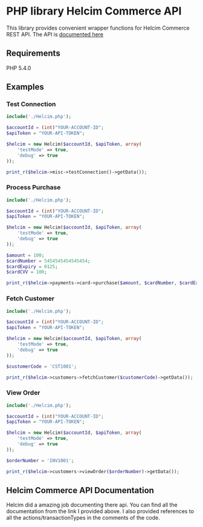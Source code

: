 PHP library Helcim Commerce API
=============
This library provides convenient wrapper functions for Helcim Commerce REST API. The API is [documented here](https://www.helcim.com/support/article/625-helcim-commerce-api-api-overview/)

Requirements
--------
PHP 5.4.0

Examples
--------

### Test Connection
```php
include('./Helcim.php');

$accountId = (int)"YOUR-ACCOUNT-ID";
$apiToken = "YOUR-API-TOKEN";

$helcim = new Helcim($accountId, $apiToken, array(
    'testMode' => true,
    'debug' => true
));

print_r($helcim->misc->testConnection()->getData());
```

### Process Purchase
```php
include('./Helcim.php');

$accountId = (int)"YOUR-ACCOUNT-ID";
$apiToken = "YOUR-API-TOKEN";

$helcim = new Helcim($accountId, $apiToken, array(
    'testMode' => true,
    'debug' => true
));

$amount = 100;
$cardNumber = 5454545454545454;
$cardExpiry = 0125;
$cardCVV = 100;

print_r($helcim->payments->card->purchase($amount, $cardNumber, $cardExpiry, $cardCVV)->getData());
```

### Fetch Customer
```php
include('./Helcim.php');

$accountId = (int)"YOUR-ACCOUNT-ID";
$apiToken = "YOUR-API-TOKEN";

$helcim = new Helcim($accountId, $apiToken, array(
    'testMode' => true,
    'debug' => true
));

$customerCode = 'CST1001';

print_r($helcim->customers->fetchCustomer($customerCode)->getData());
```

### View Order
```php
include('./Helcim.php');

$accountId = (int)"YOUR-ACCOUNT-ID";
$apiToken = "YOUR-API-TOKEN";

$helcim = new Helcim($accountId, $apiToken, array(
    'testMode' => true,
    'debug' => true
));

$orderNumber = 'INV1001';

print_r($helcim->customers->viewOrder($orderNumber)->getData());
```

## Helcim Commerce API Documentation
Helcim did a amazing job documenting there api. You can find all the documentation from the link I provided above. I also provided references to all the actions/transactionTypes in the comments of the code.

